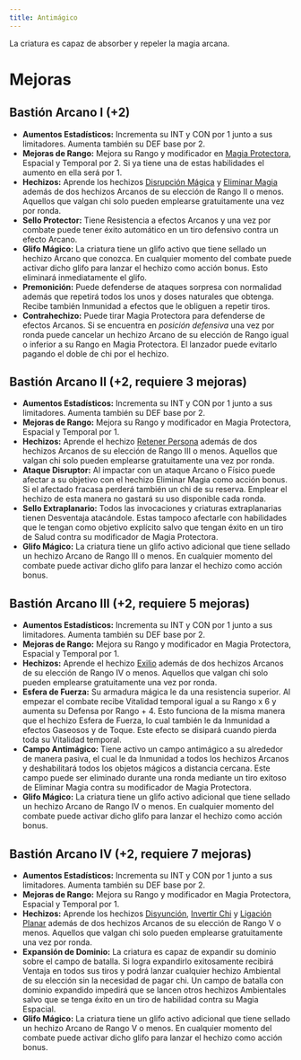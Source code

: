 ```yaml
---
title: Antimágico
---
```


La criatura es capaz de absorber y repeler la magia arcana.

# Mejoras

## Bastión Arcano I (+2)

- **Aumentos Estadísticos:** Incrementa su INT y CON por 1 junto a sus limitadores. Aumenta también su DEF base por 2.
- **Mejoras de Rango:** Mejora su Rango y modificador en [Magia Protectora](../../rangos/magia_arcana/magia_protectora.md), Espacial y Temporal por 2. Si ya tiene una de estas habilidades el aumento en ella será por 1. 
- **Hechizos:** Aprende los hechizos [Disrupción Mágica](../../rangos/magia_arcana/magia_protectora.md#disrupción-mágica) y [Eliminar Magia](../../rangos/magia_arcana/magia_protectora.md#eliminar-magia) además de dos hechizos Arcanos de su elección de Rango II o menos. Aquellos que valgan chi solo pueden emplearse gratuitamente una vez por ronda.
- **Sello Protector:** Tiene Resistencia a efectos Arcanos y una vez por combate puede tener éxito automático en un tiro defensivo contra un efecto Arcano.
- **Glifo Mágico:** La criatura tiene un glifo activo que tiene sellado un hechizo Arcano que conozca. En cualquier momento del combate puede activar dicho glifo para lanzar el hechizo como acción bonus. Esto eliminará inmediatamente el glifo.
- **Premonición:** Puede defenderse de ataques sorpresa con normalidad además que repetirá todos los unos y doses naturales que obtenga. Recibe también Inmunidad a efectos que le obliguen a repetir tiros.
- **Contrahechizo:** Puede tirar Magia Protectora para defenderse de efectos Arcanos. Si se encuentra en *posición defensiva* una vez por ronda puede cancelar un hechizo Arcano de su elección de Rango igual o inferior a su Rango en Magia Protectora. El lanzador puede evitarlo pagando el doble de chi por el hechizo.

## Bastión Arcano II (+2, requiere 3 mejoras)

- **Aumentos Estadísticos:** Incrementa su INT y CON por 1 junto a sus limitadores. Aumenta también su DEF base por 2.
- **Mejoras de Rango:** Mejora su Rango y modificador en Magia Protectora, Espacial y Temporal por 1. 
- **Hechizos:** Aprende el hechizo [Retener Persona](../../rangos/magia_arcana/magia_protectora.md#retener-persona) además de dos hechizos Arcanos de su elección de Rango III o menos. Aquellos que valgan chi solo pueden emplearse gratuitamente una vez por ronda.
- **Ataque Disruptor:** Al impactar con un ataque Arcano o Físico puede afectar a su objetivo con el hechizo Eliminar Magia como acción bonus. Si el afectado fracasa perderá también un chi de su reserva. Emplear el hechizo de esta manera no gastará su uso disponible cada ronda.
- **Sello Extraplanario:** Todos las invocaciones y criaturas extraplanarias tienen Desventaja atacándole. Estas tampoco afectarle con habilidades que le tengan como objetivo explícito salvo que tengan éxito en un tiro de Salud contra su modificador de Magia Protectora.
- **Glifo Mágico:** La criatura tiene un glifo activo adicional que tiene sellado un hechizo Arcano de Rango III o menos. En cualquier momento del combate puede activar dicho glifo para lanzar el hechizo como acción bonus.

## Bastión Arcano III (+2, requiere 5 mejoras)

- **Aumentos Estadísticos:** Incrementa su INT y CON por 1 junto a sus limitadores. Aumenta también su DEF base por 2.
- **Mejoras de Rango:** Mejora su Rango y modificador en Magia Protectora, Espacial y Temporal por 1. 
- **Hechizos:** Aprende el hechizo [Exilio](../../rangos/magia_arcana/magia_protectora.md#exilio) además de dos hechizos Arcanos de su elección de Rango IV o menos. Aquellos que valgan chi solo pueden emplearse gratuitamente una vez por ronda.
- **Esfera de Fuerza:** Su armadura mágica le da una resistencia superior. Al empezar el combate recibe Vitalidad temporal igual a su Rango x 6 y aumenta su Defensa por Rango + 4. Esto funciona de la misma manera que el hechizo Esfera de Fuerza, lo cual también le da Inmunidad a efectos Gaseosos y de Toque. Este efecto se disipará cuando pierda toda su Vitalidad temporal.
- **Campo Antimágico:** Tiene activo un campo antimágico a su alrededor de manera pasiva, el cual le da Inmunidad a todos los hechizos Arcanos y deshabilitará todos los objetos mágicos a distancia cercana. Este campo puede ser eliminado durante una ronda mediante un tiro exitoso de Eliminar Magia contra su modificador de Magia Protectora. 
- **Glifo Mágico:** La criatura tiene un glifo activo adicional que tiene sellado un hechizo Arcano de Rango IV o menos. En cualquier momento del combate puede activar dicho glifo para lanzar el hechizo como acción bonus.

## Bastión Arcano IV (+2, requiere 7 mejoras)

- **Aumentos Estadísticos:** Incrementa su INT y CON por 1 junto a sus limitadores. Aumenta también su DEF base por 2.
- **Mejoras de Rango:** Mejora su Rango y modificador en Magia Protectora, Espacial y Temporal por 1. 
- **Hechizos:** Aprende los hechizos [Disyunción](../../rangos/magia_arcana/magia_protectora.md#exilio), [Invertir Chi](../../rangos/magia_arcana/magia_protectora.md#invertir-chi) y [Ligación Planar](../../rangos/magia_arcana/magia_protectora.md#ligacion-planar) además de dos hechizos Arcanos de su elección de Rango V o menos. Aquellos que valgan chi solo pueden emplearse gratuitamente una vez por ronda.
- **Expansión de Dominio:** La criatura es capaz de expandir su dominio sobre el campo de batalla. Si logra expandirlo exitosamente recibirá Ventaja en todos sus tiros y podrá lanzar cualquier hechizo Ambiental de su elección sin la necesidad de pagar chi. Un campo de batalla con dominio expandido impedirá que se lancen otros hechizos Ambientales salvo que se tenga éxito en un tiro de habilidad contra su Magia Espacial.
- **Glifo Mágico:** La criatura tiene un glifo activo adicional que tiene sellado un hechizo Arcano de Rango V o menos. En cualquier momento del combate puede activar dicho glifo para lanzar el hechizo como acción bonus.